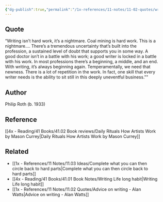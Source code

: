 ```yaml
---
{"dg-publish":true,"permalink":"/1x-references/11-notes/11-02-quotes/writing-isnt-hard-work-its-a-nightmare-philip-roth/","title":"Writing isnt hard work its a nightmare - Philip Roth","noteIcon":""}
---
```



## Quote
“Writing isn’t hard work, it’s a nightmare. Coal mining is hard work. This is a nightmare.… There’s a tremendous uncertainty that’s built into the profession, a sustained level of doubt that supports you in some way. A good doctor isn’t in a battle with his work; a good writer is locked in a battle with his work. In most professions there’s a beginning, a middle, and an end. With writing, it’s always beginning again. Temperamentally, we need that newness. There is a lot of repetition in the work. In fact, one skill that every writer needs is the ability to sit still in this deeply uneventful business.""

## Author
Philip Roth (b. 1933)

## Reference
[[4x - Reading/41 Books/41.02 Book reviews/Daily Rituals How Artists Work by Mason Currey\|Daily Rituals How Artists Work by Mason Currey]]

## Related
- [[1x - References/11 Notes/11.03 Ideas/Complete what you can then circle back to hard parts\|Complete what you can then circle back to hard parts]]
- [[4x - Reading/41 Books/41.01 Book Notes/Writing Life long habit\|Writing Life long habit]]
- [[1x - References/11 Notes/11.02 Quotes/Advice on writing - Alan Watts\|Advice on writing - Alan Watts]]
